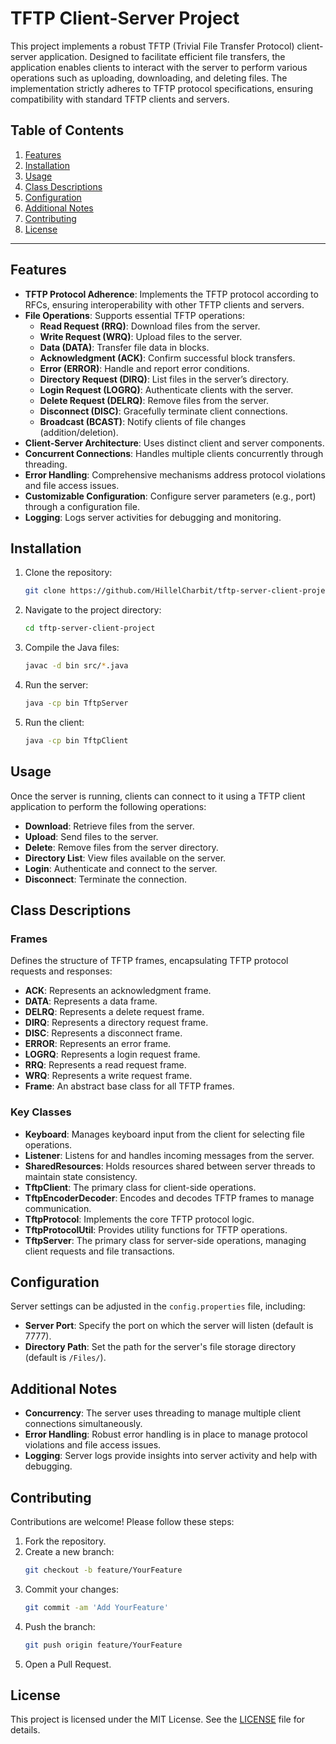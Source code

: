# TFTP Client-Server Project

This project implements a robust TFTP (Trivial File Transfer Protocol) client-server application. Designed to facilitate efficient file transfers, the application enables clients to interact with the server to perform various operations such as uploading, downloading, and deleting files. The implementation strictly adheres to TFTP protocol specifications, ensuring compatibility with standard TFTP clients and servers.

## Table of Contents

1. [Features](#features)
2. [Installation](#installation)
3. [Usage](#usage)
4. [Class Descriptions](#class-descriptions)
5. [Configuration](#configuration)
6. [Additional Notes](#additional-notes)
7. [Contributing](#contributing)
8. [License](#license)

---

## Features

- **TFTP Protocol Adherence**: Implements the TFTP protocol according to RFCs, ensuring interoperability with other TFTP clients and servers.
- **File Operations**: Supports essential TFTP operations:
  - **Read Request (RRQ)**: Download files from the server.
  - **Write Request (WRQ)**: Upload files to the server.
  - **Data (DATA)**: Transfer file data in blocks.
  - **Acknowledgment (ACK)**: Confirm successful block transfers.
  - **Error (ERROR)**: Handle and report error conditions.
  - **Directory Request (DIRQ)**: List files in the server’s directory.
  - **Login Request (LOGRQ)**: Authenticate clients with the server.
  - **Delete Request (DELRQ)**: Remove files from the server.
  - **Disconnect (DISC)**: Gracefully terminate client connections.
  - **Broadcast (BCAST)**: Notify clients of file changes (addition/deletion).
- **Client-Server Architecture**: Uses distinct client and server components.
- **Concurrent Connections**: Handles multiple clients concurrently through threading.
- **Error Handling**: Comprehensive mechanisms address protocol violations and file access issues.
- **Customizable Configuration**: Configure server parameters (e.g., port) through a configuration file.
- **Logging**: Logs server activities for debugging and monitoring.

## Installation

1. Clone the repository:
   ```bash
   git clone https://github.com/HillelCharbit/tftp-server-client-project.git
   ```
2. Navigate to the project directory:
   ```bash
   cd tftp-server-client-project
   ```
3. Compile the Java files:
   ```bash
   javac -d bin src/*.java
   ```
4. Run the server:
   ```bash
   java -cp bin TftpServer
   ```
5. Run the client:
   ```bash
   java -cp bin TftpClient
   ```

## Usage

Once the server is running, clients can connect to it using a TFTP client application to perform the following operations:
- **Download**: Retrieve files from the server.
- **Upload**: Send files to the server.
- **Delete**: Remove files from the server directory.
- **Directory List**: View files available on the server.
- **Login**: Authenticate and connect to the server.
- **Disconnect**: Terminate the connection.

## Class Descriptions

### Frames
Defines the structure of TFTP frames, encapsulating TFTP protocol requests and responses:
- **ACK**: Represents an acknowledgment frame.
- **DATA**: Represents a data frame.
- **DELRQ**: Represents a delete request frame.
- **DIRQ**: Represents a directory request frame.
- **DISC**: Represents a disconnect frame.
- **ERROR**: Represents an error frame.
- **LOGRQ**: Represents a login request frame.
- **RRQ**: Represents a read request frame.
- **WRQ**: Represents a write request frame.
- **Frame**: An abstract base class for all TFTP frames.

### Key Classes
- **Keyboard**: Manages keyboard input from the client for selecting file operations.
- **Listener**: Listens for and handles incoming messages from the server.
- **SharedResources**: Holds resources shared between server threads to maintain state consistency.
- **TftpClient**: The primary class for client-side operations.
- **TftpEncoderDecoder**: Encodes and decodes TFTP frames to manage communication.
- **TftpProtocol**: Implements the core TFTP protocol logic.
- **TftpProtocolUtil**: Provides utility functions for TFTP operations.
- **TftpServer**: The primary class for server-side operations, managing client requests and file transactions.

## Configuration

Server settings can be adjusted in the `config.properties` file, including:
- **Server Port**: Specify the port on which the server will listen (default is 7777).
- **Directory Path**: Set the path for the server's file storage directory (default is `/Files/`).

## Additional Notes

- **Concurrency**: The server uses threading to manage multiple client connections simultaneously.
- **Error Handling**: Robust error handling is in place to manage protocol violations and file access issues.
- **Logging**: Server logs provide insights into server activity and help with debugging.

## Contributing

Contributions are welcome! Please follow these steps:

1. Fork the repository.
2. Create a new branch:
   ```bash
   git checkout -b feature/YourFeature
   ```
3. Commit your changes:
   ```bash
   git commit -am 'Add YourFeature'
   ```
4. Push the branch:
   ```bash
   git push origin feature/YourFeature
   ```
5. Open a Pull Request.

## License

This project is licensed under the MIT License. See the [LICENSE](LICENSE) file for details.
